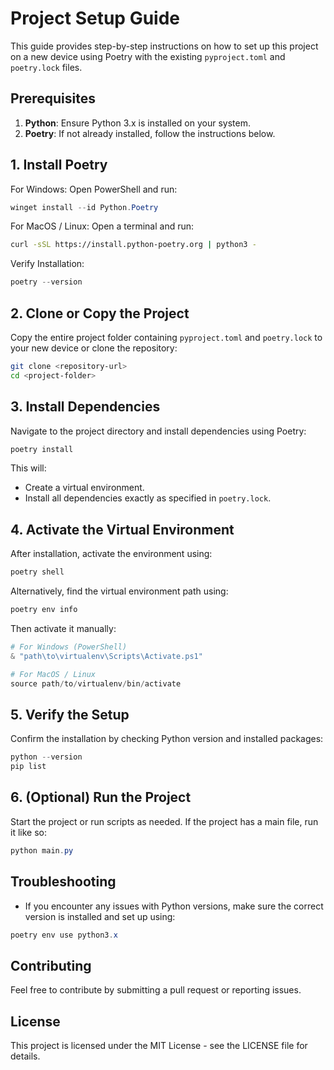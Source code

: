 # Project Setup Guide

This guide provides step-by-step instructions on how to set up this project on a new device using Poetry with the existing `pyproject.toml` and `poetry.lock` files.

## Prerequisites

1. **Python**: Ensure Python 3.x is installed on your system.
2. **Poetry**: If not already installed, follow the instructions below.

## 1. Install Poetry

For Windows:
Open PowerShell and run:

```powershell
winget install --id Python.Poetry
```

For MacOS / Linux:
Open a terminal and run:

```bash
curl -sSL https://install.python-poetry.org | python3 -
```

Verify Installation:

```powershell
poetry --version
```

## 2. Clone or Copy the Project

Copy the entire project folder containing `pyproject.toml` and `poetry.lock` to your new device or clone the repository:

```bash
git clone <repository-url>
cd <project-folder>
```

## 3. Install Dependencies

Navigate to the project directory and install dependencies using Poetry:

```powershell
poetry install
```

This will:
* Create a virtual environment.
* Install all dependencies exactly as specified in `poetry.lock`.

## 4. Activate the Virtual Environment

After installation, activate the environment using:

```powershell
poetry shell
```

Alternatively, find the virtual environment path using:

```powershell
poetry env info
```

Then activate it manually:

```powershell
# For Windows (PowerShell)
& "path\to\virtualenv\Scripts\Activate.ps1"

# For MacOS / Linux
source path/to/virtualenv/bin/activate
```

## 5. Verify the Setup

Confirm the installation by checking Python version and installed packages:

```powershell
python --version
pip list
```

## 6. (Optional) Run the Project

Start the project or run scripts as needed. If the project has a main file, run it like so:

```powershell
python main.py
```

## Troubleshooting

* If you encounter any issues with Python versions, make sure the correct version is installed and set up using:

```powershell
poetry env use python3.x
```

## Contributing

Feel free to contribute by submitting a pull request or reporting issues.

## License

This project is licensed under the MIT License - see the LICENSE file for details.